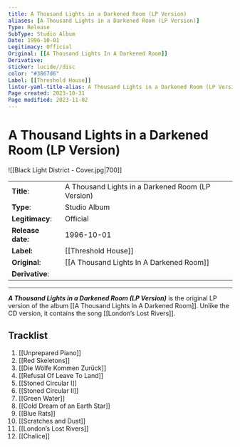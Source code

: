 ```yaml
---
title: A Thousand Lights in a Darkened Room (LP Version)
aliases: [A Thousand Lights in a Darkened Room (LP Version)]
Type: Release  
SubType: Studio Album
Date: 1996-10-01 
Legitimacy: Official
Original: [[A Thousand Lights In A Darkened Room]]
Derivative: 
sticker: lucide//disc
color: "#3867d6"
Label: [[Threshold House]]
linter-yaml-title-alias: A Thousand Lights in a Darkened Room (LP Version)
Page created: 2023-10-31
Page modified: 2023-11-02
---
```


# A Thousand Lights in a Darkened Room (LP Version)

![[Black Light District - Cover.jpg|700]]

|  |  |
| --- | --- |
| __Title__: | A Thousand Lights in a Darkened Room (LP Version) |
| __Type__: | Studio Album |
| __Legitimacy__: | Official |
| __Release date:__ | 1996-10-01 |
| __Label:__ | [[Threshold House]] |
| __Original__: | [[A Thousand Lights In A Darkened Room]] |
| __Derivative__: |  |

---

*__A Thousand Lights in a Darkened Room (LP Version)__* is the original LP version of the album [[A Thousand Lights In A Darkened Room]]. Unlike the CD version, it contains the song [[London’s Lost Rivers]].

## Tracklist
1. [[Unprepared Piano]]
2. [[Red Skeletons]]
3. [[Die Wölfe Kommen Zurück]]
4. [[Refusal Of Leave To Land]]
5. [[Stoned Circular I]]
6. [[Stoned Circular II]]
7. [[Green Water]]
8. [[Cold Dream of an Earth Star]]
9. [[Blue Rats]]
10. [[Scratches and Dust]]
11. [[London’s Lost Rivers]]
12. [[Chalice]]

[^1]:
